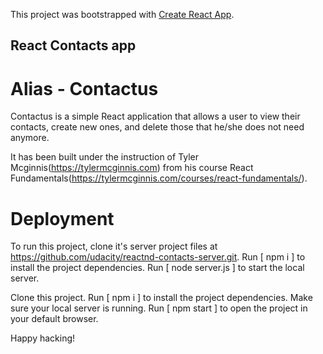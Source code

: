 This project was bootstrapped with [Create React App](https://github.com/facebook/create-react-app).

## React Contacts app

# Alias - Contactus

Contactus is a simple React application that allows a user to view their contacts, create new ones, and delete those that he/she does not need anymore.

It has been built under the instruction of Tyler Mcginnis(https://tylermcginnis.com) from his course React Fundamentals(https://tylermcginnis.com/courses/react-fundamentals/).

# Deployment

To run this project, clone it's server project files at https://github.com/udacity/reactnd-contacts-server.git.
Run [ npm i ] to install the project dependencies.
Run [ node server.js ] to start the local server.

Clone this project.
Run [ npm i ] to install the project dependencies.
Make sure your local server is running.
Run [ npm start ] to open the project in your default browser.

Happy hacking!
